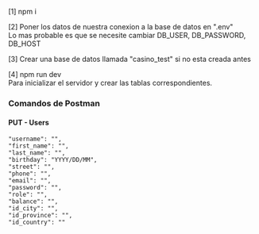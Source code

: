 [1] npm i

[2] Poner los datos de nuestra conexion a la base de datos en ".env" <br>
Lo mas probable es que se necesite cambiar DB_USER, DB_PASSWORD, DB_HOST

[3] Crear una base de datos llamada "casino_test" si no esta creada antes

[4] npm run dev <br>
Para inicializar el servidor y crear las tablas correspondientes. 

### Comandos de Postman
#### PUT - Users

    "username": "",
    "first_name": "",
    "last_name": "",
    "birthday": "YYYY/DD/MM",
    "street": "",
    "phone": "",
    "email": "",
    "password": "",
    "role": "",
    "balance": "",
    "id_city": "",
    "id_province": "",
    "id_country": ""
